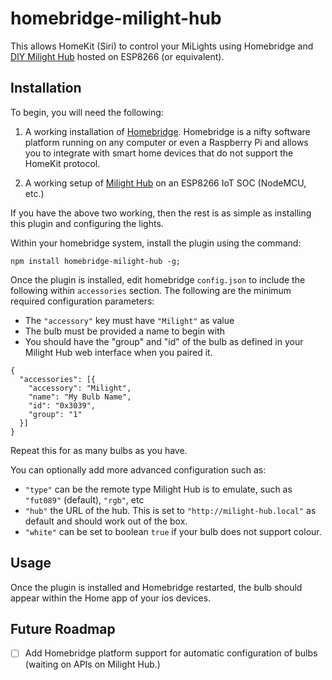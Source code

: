 # homebridge-milight-hub

This allows HomeKit (Siri) to control your MiLights using Homebridge and [DIY Milight Hub](https://github.com/sidoh/esp8266_milight_hub) hosted on ESP8266 (or equivalent).

## Installation

To begin, you will need the following:

1. A working installation of [Homebridge](https://homebridge.io). Homebridge is a nifty software platform running on any computer or even a Raspberry Pi and allows you to integrate with smart home devices that do not support the HomeKit protocol.

2. A working setup of [Milight Hub](https://github.com/sidoh/esp8266_milight_hub) on an ESP8266 IoT SOC (NodeMCU, etc.)

If you have the above two working, then the rest is as simple as installing this plugin and configuring the lights.

Within your homebridge system, install the plugin using the command:
```terminal
npm install homebridge-milight-hub -g;
```

Once the plugin is installed, edit homebridge `config.json` to include the following within `accessories` section. The following are the minimum required configuration parameters:

- The `"accessory"` key must have `"Milight"` as value
- The bulb must be provided a name to begin with
- You should have the "group" and "id" of the bulb as defined in your Milight Hub web interface when you paired it.

```
{
  "accessories": [{
    "accessory": "Milight",
    "name": "My Bulb Name",
    "id": "0x3039",
    "group": "1"
  }]
}
```

Repeat this for as many bulbs as you have.

You can optionally add more advanced configuration such as:

- `"type"` can be the remote type Milight Hub is to emulate, such as `"fut089"` (default), `"rgb"`, etc
- `"hub"` the URL of the hub. This is set to `"http://milight-hub.local"` as default and should work out of the box.
- `"white"` can be set to boolean `true` if your bulb does not support colour.

## Usage

Once the plugin is installed and Homebridge restarted, the bulb should appear within the Home app of your ios devices.

## Future Roadmap

- [ ] Add Homebridge platform support for automatic configuration of bulbs (waiting on APIs on Milight Hub.)
